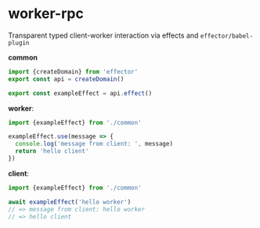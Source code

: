 # worker-rpc

Transparent typed client-worker interaction via effects and `effector/babel-plugin`

**common**
```typescript
import {createDomain} from 'effector'
export const api = createDomain()

export const exampleEffect = api.effect()
```

**worker**:

```typescript
import {exampleEffect} from './common'

exampleEffect.use(message => {
  console.log('message from client: ', message)
  return 'hello client'
})
```

**client**:

```typescript
import {exampleEffect} from './common'

await exampleEffect('hello worker')
// => message from client: hello worker
// => hello client
```

